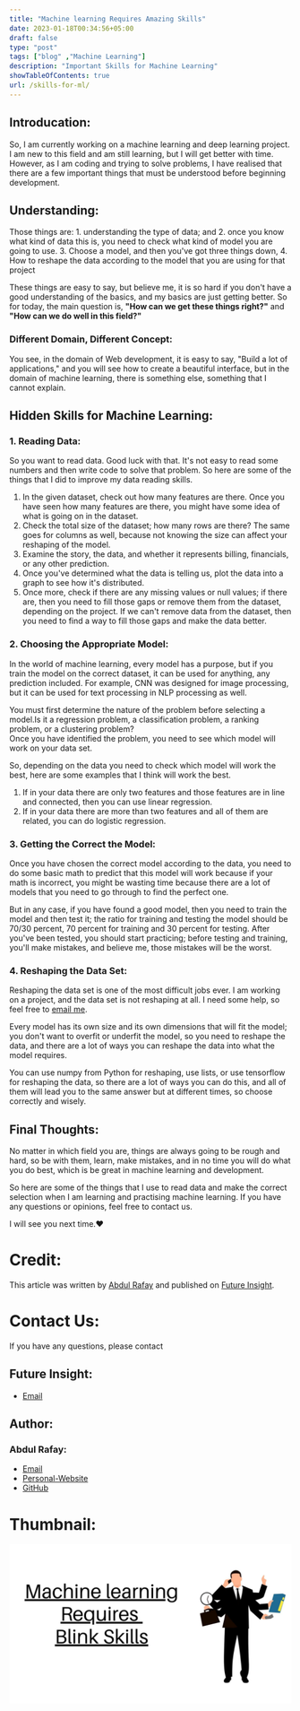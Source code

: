 ```yaml
---
title: "Machine learning Requires Amazing Skills"
date: 2023-01-18T00:34:56+05:00
draft: false
type: "post"
tags: ["blog" ,"Machine Learning"]
description: "Important Skills for Machine Learning"
showTableOfContents: true
url: /skills-for-ml/
---
```


## Introducation: 
So, I am currently working on a machine learning and deep learning project. I am new to this field and am still learning, but I will get better with time. However, as I am coding and trying to solve problems, I have realised that there are a few important things that must be understood before beginning development. 

## Understanding:
Those things are: 1. understanding the type of data; and 2. once you know what kind of data this is, you need to check what kind of model you are going to use. 3. Choose a model, and then you've got three things down, 4. How to reshape the data according to the model that you are using for that project

These things are easy to say, but believe me, it is so hard if you don't have a good understanding of the basics, and my basics are just getting better. So for today, the main question is, **"How can we get these things right?"** and **"How can we do well in this field?"**

### Different Domain, Different Concept:
You see, in the domain of Web development, it is easy to say, "Build a lot of applications," and you will see how to create a beautiful interface, but in the domain of machine learning, there is something else, something that I cannot explain.

## Hidden Skills for Machine Learning:
### 1. Reading Data: 
So you want to read data. Good luck with that. It's not easy to read some numbers and then write code to solve that problem. So here are some of the things that I did to improve my data reading skills.  

1. In the given dataset, check out how many features are there. Once you have seen how many features are there, you might have some idea of what is going on in the dataset.  
2. Check the total size of the dataset; how many rows are there? The same goes for columns as well, because not knowing the size can affect your reshaping of the model.  
3. Examine the story, the data, and whether it represents billing, financials, or any other prediction.  
4. Once you've determined what the data is telling us, plot the data into a graph to see how it's distributed.  
5. Once more, check if there are any missing values or null values; if there are, then you need to fill those gaps or remove them from the dataset, depending on the project. If we can't remove data from the dataset, then you need to find a way to fill those gaps and make the data better.

### 2. Choosing the Appropriate Model:
In the world of machine learning, every model has a purpose, but if you train the model on the correct dataset, it can be used for anything, any prediction included. For example, CNN was designed for image processing, but it can be used for text processing in NLP processing as well.  

You must first determine the nature of the problem before selecting a model.Is it a regression problem, a classification problem, a ranking problem, or a clustering problem?  
Once you have identified the problem, you need to see which model will work on your data set.  

So, depending on the data you need to check which model will work the best, here are some examples that I think will work the best.  
1. If in your data there are only two features and those features are in line and connected, then you can use linear regression.  
2. If in your data there are more than two features and all of them are related, you can do logistic regression.

### 3. Getting the Correct the Model:
Once you have chosen the correct model according to the data, you need to do some basic math to predict that this model will work because if your math is incorrect, you might be wasting time because there are a lot of models that you need to go through to find the perfect one.  

But in any case, if you have found a good model, then you need to train the model and then test it; the ratio for training and testing the model should be 70/30 percent, 70 percent for training and 30 percent for testing. After you've been tested, you should start practicing; before testing and training, you'll make mistakes, and believe me, those mistakes will be the worst.

### 4. Reshaping the Data Set: 
Reshaping the data set is one of the most difficult jobs ever. I am working on a project, and the data set is not reshaping at all. I need some help, so feel free to [email me](mailto:99marafay@gmail.com).  

Every model has its own size and its own dimensions that will fit the model; you don't want to overfit or underfit the model, so you need to reshape the data, and there are a lot of ways you can reshape the data into what the model requires.

You can use numpy from Python for reshaping, use lists, or use tensorflow for reshaping the data, so there are a lot of ways you can do this, and all of them will lead you to the same answer but at different times, so choose correctly and wisely.

## Final Thoughts:
No matter in which field you are, things are always going to be rough and hard, so be with them, learn, make mistakes, and in no time you will do what you do best, which is be great in machine learning and development.

So here are some of the things that I use to read data and make the correct selection when I am learning and practising machine learning. If you have any questions or opinions, feel free to contact us.

I will see you next time.❤️

# Credit:
This article was written by [Abdul Rafay](https://rafay99.info) and published on [Future Insight](https://futureinsight.blog).

# Contact Us: 
If you have any questions, please contact
## Future Insight:
- [Email](mailto:fututeinsight@gmail.com)
## Author:
### Abdul Rafay:
- [Email](mailto:99marafay@gmail.com)
- [Personal-Website](https://rafay99.info)
- [GitHub](github.com/rafay99-epic) 

# Thumbnail:
![image](/images/2023/skills-required/Machine-learning-Requires-Blink-Skills.jpg)
